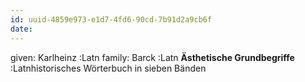 ```yaml
---
id: uuid-4859e973-e1d7-4fd6-90cd-7b91d2a9cb6f
date: 
---
```


given: Karlheinz :Latn
family: Barck :Latn
**Ästhetische Grundbegriffe** :Latnhistorisches Wörterbuch in sieben Bänden